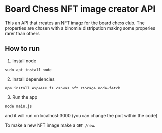 # Board Chess NFT image creator API

This an API that creates an NFT image for the board chess club. The properties are chosen with a binomial distripution making some properies rarer than others

## How to run

1. Install node

`sudo apt install node`

2. Install dependencies

`npm install express fs canvas nft.storage node-fetch`

3. Run the app

`node main.js`

and it will run on localhost:3000 (you can change the port within the code)

To make a new NFT image make a `GET /new`.


